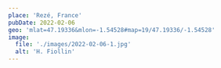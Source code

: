 ```yaml
---
place: 'Rezé, France'
pubDate: 2022-02-06
geo: 'mlat=47.19336&mlon=-1.54528#map=19/47.19336/-1.54528'
image:
  file: './images/2022-02-06-1.jpg'
  alt: 'H. Fiollin'
---
```

